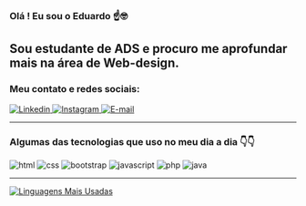 ### Olá ! Eu sou o Eduardo ☝️🤓 
Sou estudante de ADS e procuro me aprofundar mais na área de Web-design.
-----------

### Meu contato e redes sociais:

<!-- Badges atualizados - Abrem em NOVA ABA e forçam webmail -->
<a href="https://www.linkedin.com/in/eduardopelloso" target="_blank" rel="noopener noreferrer">
  <img src="https://img.shields.io/badge/LinkedIn-0077B5?style=for-the-badge&logo=linkedin&logoColor=white" alt="Linkedin">
</a>
<a href="https://instagram.com/dup.santana" target="_blank" rel="noopener noreferrer">
  <img src="https://img.shields.io/badge/Instagram-E4405F?style=for-the-badge&logo=instagram&logoColor=white" alt="Instagram">
</a>
<a href="https://mail.google.com/mail/?view=cm&fs=1&to=psantanaeduardo@gmail.com" target="_blank" rel="noopener noreferrer">
  <img src="https://img.shields.io/badge/Gmail-D14836?style=for-the-badge&logo=gmail&logoColor=white" alt="E-mail">
</a>

--------------
### Algumas das tecnologias que uso no meu dia a dia 👇👇

![html](https://img.shields.io/badge/HTML5-E34F26?style=for-the-badge&logo=html5&logoColor=white)
![css](https://img.shields.io/badge/CSS3-1572B6?style=for-the-badge&logo=css3&logoColor=white)
![bootstrap](https://img.shields.io/badge/Bootstrap-563D7C?style=for-the-badge&logo=bootstrap&logoColor=white)
![javascript](https://img.shields.io/badge/JavaScript-F7DF1E?style=for-the-badge&logo=javascript&logoColor=black)
![php](https://img.shields.io/badge/PHP-777BB4?style=for-the-badge&logo=php&logoColor=white)
![java](https://img.shields.io/badge/Java-ED8B00?style=for-the-badge&logo=openjdk&logoColor=white)

----------------------------

[![Linguagens Mais Usadas](https://github-readme-stats.vercel.app/api/top-langs/?username=dupsantana&layout=donut&theme=radical&custom_title=Linguagens%20Mais%20Usadas)](https://github.com/anuraghazra/github-readme-stats)

